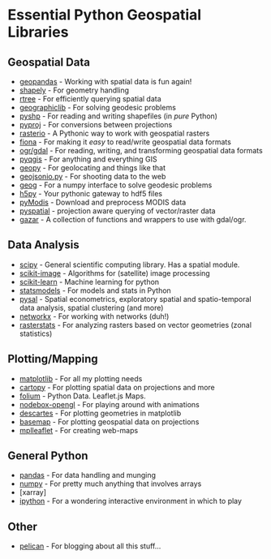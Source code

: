 # Essential Python Geospatial Libraries

## Geospatial Data

* [geopandas][] - Working with spatial data is fun again!
* [shapely][] - For geometry handling
* [rtree][] - For efficiently querying spatial data
* [geographiclib][] - For solving geodesic problems
* [pyshp][] - For reading and writing shapefiles (in _pure_ Python)
* [pyproj][] - For conversions between projections
* [rasterio][] - A Pythonic way to work with geospatial rasters
* [fiona][] - For making it _easy_ to read/write geospatial data formats
* [ogr/gdal][] - For reading, writing, and transforming geospatial data formats
* [pyqgis][] - For anything and everything GIS
* [geopy][] - For geolocating and things like that
* [geojsonio.py][] - For shooting data to the web
* [geog][] - For a numpy interface to solve geodesic problems
* [h5py][] - Your pythonic gateway to hdf5 files
* [pyModis][] - Download and preprocess MODIS data
* [pyspatial](https://github.com/granularag/pyspatial) - projection aware querying of vector/raster data
* [gazar][] - A collection of functions and wrappers to use with gdal/ogr.

## Data Analysis

* [scipy][] - General scientific computing library. Has a spatial module.
* [scikit-image][] - Algorithms for (satellite) image processing
* [scikit-learn][] - Machine learning for python
* [statsmodels][] - For models and stats in Python
* [pysal][] -  Spatial econometrics, exploratory spatial and spatio-temporal data analysis, spatial clustering (and more)
* [networkx][] - For working with networks (duh!)
* [rasterstats][] - For analyzing rasters based on vector geometries (zonal statistics)

## Plotting/Mapping

* [matplotlib][] - For all my plotting needs
* [cartopy][] - For plotting spatial data on projections and more
* [folium][] - Python Data. Leaflet.js Maps.
* [nodebox-opengl][] - For playing around with animations
* [descartes][] - For plotting geometries in matplotlib
* [basemap][] - For plotting geospatial data on projections
* [mplleaflet][] - For creating web-maps

## General Python

* [pandas][] - For data handling and munging
* [numpy][] - For pretty much anything that involves arrays
* [xarray]
* [ipython][] - For a wondering interactive environment in which to play

## Other

* [pelican][] - For blogging about all this stuff...

[mplleaflet]: https://github.com/jwass/mplleaflet
[geojsonio.py]: https://github.com/jwass/geojsonio.py
[basemap]: https://github.com/matplotlib/basemap
[rasterio]: https://github.com/mapbox/rasterio
[pandas]: http://pandas.pydata.org/
[geopandas]: https://github.com/kjordahl/geopandas
[shapely]: https://pypi.python.org/pypi/Shapely
[cartopy]: http://scitools.org.uk/cartopy/
[rtree]: http://toblerity.github.io/rtree/
[nodebox-opengl]: http://www.cityinabottle.org/nodebox/
[statsmodels]: http://statsmodels.sourceforge.net/
[numpy]: http://www.numpy.org/
[geopy]: https://code.google.com/p/geopy/
[ipython]: http://ipython.org/
[freetype-py]: https://code.google.com/p/freetype-py/
[ogr/gdal]: https://pypi.python.org/pypi/GDAL/
[matplotlib]: http://matplotlib.org/
[fiona]: http://toblerity.github.io/fiona/
[folium]: https://github.com/python-visualization/folium
[networkx]: http://networkx.github.io/
[pelican]: http://docs.getpelican.com/en/3.2/
[pyqgis]: http://www.qgis.org/pyqgis-cookbook/
[pysal]: http://pysal.org
[geographiclib]: http://geographiclib.sourceforge.net/
[pyproj]: https://code.google.com/p/pyproj/
[pyshp]: https://code.google.com/p/pyshp/
[descartes]: https://pypi.python.org/pypi/descartes
[rasterstats]: https://github.com/perrygeo/python-raster-stats
[geog]: https://github.com/jwass/geog
[scipy]: https://github.com/scipy/scipy
[scikit-image]: http://scikit-image.org/
[scikit-learn]: https://github.com/scikit-learn/scikit-learn
[h5py]: https://github.com/h5py/h5py
[pyModis]: https://pypi.python.org/pypi/pyModis
[gazar]: https://github.com/snowman2/gazar
